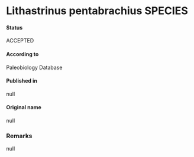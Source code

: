 Lithastrinus pentabrachius SPECIES
=======

#### Status
ACCEPTED

#### According to
Paleobiology Database

#### Published in
null

#### Original name
null

### Remarks
null